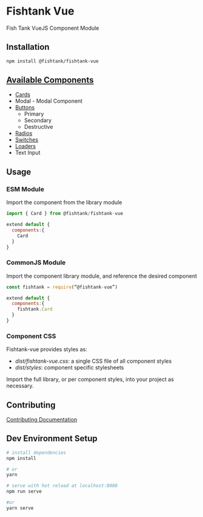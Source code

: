 # Fishtank Vue

Fish Tank VueJS Component Module

## Installation

``` sh
npm install @fishtank/fishtank-vue
```

## [Available Components](src/components/Readme.md)

* [Cards](src/components/Card.md)
* Modal - Modal Component
* [Buttons](src/components/Buttons.md)
  * Primary
  * Secondary
  * Destructive
* [Radios](src/components/Radios.md)
* [Switches](src/components/Switches.md)
* [Loaders](src/components/Loaders.md)
* Text Input

## Usage

### ESM Module

Import the component from the library module
``` js
import { Card } from @fishtank/fishtank-vue

extend default {
  components:{
    Card
  }
}
```
### CommonJS Module
Import the component library module, and reference the desired component

``` js
const fishtank = require(“@fishtank-vue”)

extend default {
  components:{
    fishtank.Card
  }
}
```

### Component CSS

Fishtank-vue provides styles as:
  * _dist/fishtank-vue.css_: a single CSS file of all component styles
  * _dist/styles_: component specific stylesheets

Import the full library, or per component styles, into your project as necessary.

## Contributing

[Contributing Documentation](.github/CONTRIBUTING.md)

## Dev Environment Setup

``` bash
# install dependencies
npm install

# or
yarn

# serve with hot reload at localhost:8080
npm run serve 

#or
yarn serve
```